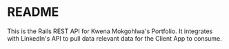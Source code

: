 # README

This is the Rails REST API for Kwena Mokgohlwa's Portfolio. It integrates with LinkedIn's API to pull data relevant data for the Client App to consume.